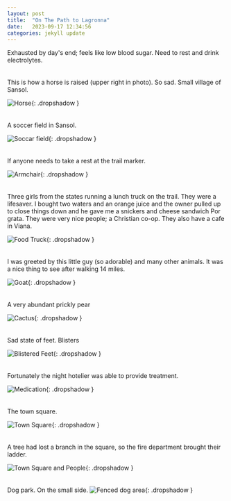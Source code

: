 ```yaml
---
layout: post
title:  "On The Path to Lagronna"
date:   2023-09-17 12:34:56
categories: jekyll update
---
```

Exhausted by day's end; feels like low blood sugar.  Need to rest
and drink electrolytes.
<br><br><br>
This is how a horse is raised (upper right in photo).  So sad.
Small village of Sansol.

![Horse](/images/spain/2023-09-17/image0.jpeg){: .dropshadow }
<br><br><br>
A soccer field in Sansol.

![Soccar field](/images/spain/2023-09-17/image1.jpeg){: .dropshadow }
<br><br><br>
If anyone needs to take a rest at the trail marker.

![Armchair](/images/spain/2023-09-17/image2.jpeg){: .dropshadow }
<br><br><br>
Three girls from the states running a lunch truck on the trail.  They were
a lifesaver.  I bought two waters and an orange juice and the owner
pulled up to close things down and he gave me a snickers and cheese sandwich
Por grata.  They were very nice people; a Christian co-op.  They also have a 
cafe in Viana.

![Food Truck](/images/spain/2023-09-17/image3.jpeg){: .dropshadow }
<br><br><br>
I was greeted by this little guy (so adorable) and many other animals. It
was a nice thing to see after walking 14 miles.

![Goat](/images/spain/2023-09-17/image4.jpeg){: .dropshadow }
<br><br><br>
A very abundant prickly pear

![Cactus](/images/spain/2023-09-17/image5.jpeg){: .dropshadow }
<br><br><br>
Sad state of feet.  Blisters

![Blistered Feet](/images/spain/2023-09-17/blisters.jpeg){: .dropshadow }
<br><br><br>
Fortunately the night hotelier was able to provide treatment.

![Medication](/images/spain/2023-09-17/medication.jpeg){: .dropshadow }
<br><br><br>
The town square.

![Town Square](/images/spain/2023-09-17/town_square.jpeg){: .dropshadow }
<br><br><br>
A tree had lost a branch in the square, so the fire department brought their ladder.

![Town Square and People](/images/spain/2023-09-17/town_square2.jpeg){: .dropshadow }
<br><br><br>
Dog park.  On the small side.
![Fenced dog area](/images/spain/2023-09-17/dog_park.jpeg){: .dropshadow }